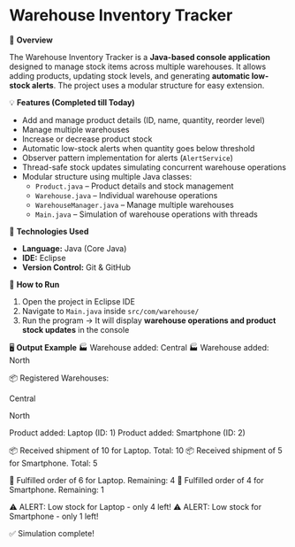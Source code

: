 # Warehouse Inventory Tracker

📌 **Overview**

The Warehouse Inventory Tracker is a **Java-based console application** designed to manage stock items across multiple warehouses. It allows adding products, updating stock levels, and generating **automatic low-stock alerts**. The project uses a modular structure for easy extension.

💡 **Features (Completed till Today)**

- Add and manage product details (ID, name, quantity, reorder level)  
- Manage multiple warehouses  
- Increase or decrease product stock  
- Automatic low-stock alerts when quantity goes below threshold  
- Observer pattern implementation for alerts (`AlertService`)  
- Thread-safe stock updates simulating concurrent warehouse operations  
- Modular structure using multiple Java classes:  
  - `Product.java` – Product details and stock management  
  - `Warehouse.java` – Individual warehouse operations  
  - `WarehouseManager.java` – Manage multiple warehouses  
  - `Main.java` – Simulation of warehouse operations with threads  

🧩 **Technologies Used**

- **Language:** Java (Core Java)  
- **IDE:** Eclipse  
- **Version Control:** Git & GitHub  

🚀 **How to Run**

1. Open the project in Eclipse IDE  
2. Navigate to `Main.java` inside `src/com/warehouse/`  
3. Run the program → It will display **warehouse operations and product stock updates** in the console  

🖥️ **Output Example**
🏭 Warehouse added: Central
🏭 Warehouse added: North

📦 Registered Warehouses:

Central

North

Product added: Laptop (ID: 1)
Product added: Smartphone (ID: 2)

📦 Received shipment of 10 for Laptop. Total: 10
📦 Received shipment of 5 for Smartphone. Total: 5

🛒 Fulfilled order of 6 for Laptop. Remaining: 4
🛒 Fulfilled order of 4 for Smartphone. Remaining: 1

⚠️ ALERT: Low stock for Laptop - only 4 left!
⚠️ ALERT: Low stock for Smartphone - only 1 left!

✅ Simulation complete!

